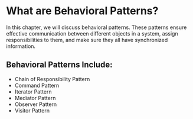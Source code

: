 # What are Behavioral Patterns?

In this chapter, we will discuss behavioral patterns. These patterns ensure effective communication between different objects in a system, assign responsibilities to them, and make sure they all have synchronized information.

## Behavioral Patterns Include:

- Chain of Responsibility Pattern
- Command Pattern
- Iterator Pattern
- Mediator Pattern
- Observer Pattern
- Visitor Pattern
